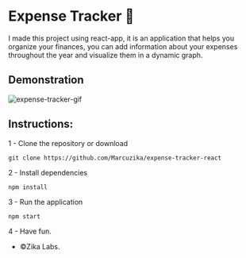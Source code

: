 # Expense Tracker 🧾

I made this project using react-app, it is an application that helps you organize your finances, you can add information about your expenses throughout the year and visualize them in a dynamic graph.

## Demonstration

![expense-tracker-gif](https://user-images.githubusercontent.com/92938475/223556325-6d75b274-5464-46bf-8e3a-5f64b4918913.gif)

## Instructions:
1 - Clone the repository or download
```
git clone https://github.com/Marcuzika/expense-tracker-react
```

2 - Install dependencies
```
npm install
```

3 - Run the application
```
npm start
```

4 - Have fun.

-  ©Zika Labs.
